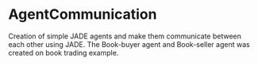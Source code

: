 # AgentCommunication
Creation of simple JADE agents and make them communicate between each other using JADE.  The Book-buyer agent and Book-seller agent was created on book trading example.

